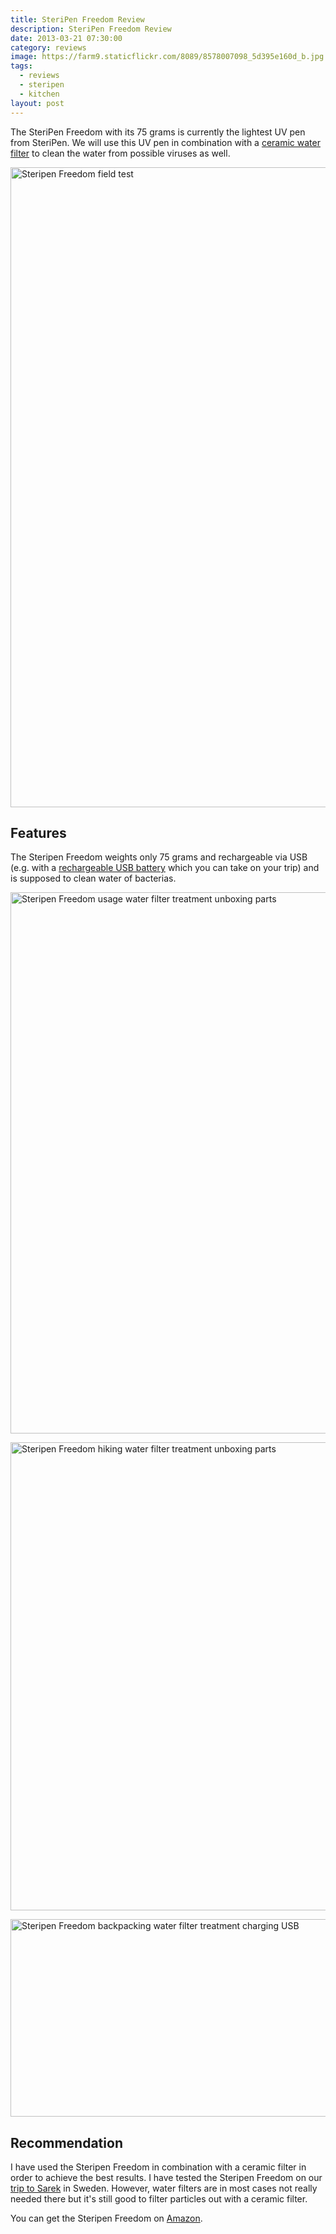 ```yaml
---
title: SteriPen Freedom Review
description: SteriPen Freedom Review
date: 2013-03-21 07:30:00
category: reviews
image: https://farm9.staticflickr.com/8089/8578007098_5d395e160d_b.jpg
tags:
  - reviews
  - steripen
  - kitchen
layout: post
---
```


The SteriPen Freedom with its 75 grams is currently the lightest UV pen from SteriPen. We will use this UV pen in combination with a [ceramic water filter][1] to clean the water from possible viruses as well.

<img src="https://farm9.staticflickr.com/8089/8578007098_5d395e160d_b.jpg" width="1024" width="683" alt="Steripen Freedom field test" >
<br>
<!--more-->

## Features
The Steripen Freedom weights only 75 grams and rechargeable via USB (e.g. with a [rechargeable USB battery][2] which you can take on your trip) and is supposed to clean water of bacterias.

<a href="https://www.flickr.com/photos/90204224@N07/8571447235"><img src="https://farm9.staticflickr.com/8365/8571447235_ae827d05ae_b.jpg" width="1024" height="866" alt="Steripen Freedom usage water filter treatment unboxing parts"></a>

<a href="https://www.flickr.com/photos/90204224@N07/8572540826"><img src="https://farm9.staticflickr.com/8531/8572540826_73150347e9_b.jpg" width="1024" height="749" alt="Steripen Freedom hiking water filter treatment unboxing parts"></a>

<a href="https://www.flickr.com/photos/90204224@N07/8571447087"><img src="https://farm9.staticflickr.com/8093/8571447087_c83f27284e_b.jpg" width="1024" height="316" alt="Steripen Freedom backpacking water filter treatment charging USB"></a>

## Recommendation
I have used the Steripen Freedom in combination with a ceramic filter in order to achieve the best results. I have tested the Steripen Freedom on our [trip to Sarek][3] in Sweden. However, water filters are in most cases not really needed there but it's still good to filter particles out with a ceramic filter.

You can get the Steripen Freedom on <a href="http://amzn.to/2w5H7ku" target="_blank" >Amazon</a>.

[1]:	http://hikeventures.com/gear-review-katadyn-mini-water-filter/ "ceramic filter"
[2]:	http://hikeventures.com/how-to-charge-your-batteries-when-you-are-outdoors/ "rechargeable battery"
[3]:	http://hikeventures.com/hiking-and-packrafting-in-sarek-day-1/ "Trip to Sarek"
